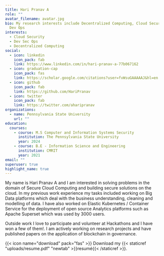 ```yaml
---
title: Hari Pranav A
role: ""
avatar_filename: avatar.jpg
bio: My research interests include Decentralized Computing, Cloud Security and
  Dev Ops
interests:
  - Cloud Security
  - Dev Sec Ops
  - Decentralized Computing
social:
  - icon: linkedin
    icon_pack: fab
    link: https://www.linkedin.com/in/hari-pranav-a-77b067162
  - icon: graduation-cap
    icon_pack: fas
    link: https://scholar.google.com/citations?user=fvWsuGAAAAAJ&hl=en
  - icon: github
    icon_pack: fab
    link: https://github.com/HariPranav
  - icon: twitter
    icon_pack: fab
    link: https://twitter.com/aharipranav
organizations:
  - name: Pennsylvania State University
    url: ""
education:
  courses:
    - course: M.S Computer and Information Systems Security
      institution: The Pennsylvania State University
      year: 2024
    - course: B.E - Information Science and Engineering
      institution: CMRIT
      year: 2021
email: ""
superuser: true
highlight_name: true
---
```

My name is Hari Pranav A and I am interested in solving problems in the domain of Secure Cloud Computing and building secure solutions on the cloud. In my previous work experience my tasks included working on Big Data platforms which deal with the business understanding, cleaning and modelling of data. I have also worked on Elastic Kubernetes / Container Service for the deployment of open source Analytics platforms such as Apache Superset which was used by 3000 users.

Outside work I love to participate and volunteer at Hackathons and I have won a few of them!. I am actively working on research projects and have published papers on the application of blockchain in governance.  

{{< icon name="download" pack="fas" >}} Download my {{< staticref "uploads/resume.pdf" "newtab" >}}resumé{{< /staticref >}}.